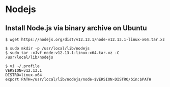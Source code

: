 # Nodejs

## Install Node.js via binary archive on Ubuntu

```console
$ wget https://nodejs.org/dist/v12.13.1/node-v12.13.1-linux-x64.tar.xz

$ sudo mkdir -p /usr/local/lib/nodejs
$ sudo tar -xJvf node-v12.13.1-linux-x64.tar.xz -C /usr/local/lib/nodejs

$ vi ~/.profile
VERSION=v12.13.1
DISTRO=linux-x64
export PATH=/usr/local/lib/nodejs/node-$VERSION-DISTRO/bin:$PATH
```

